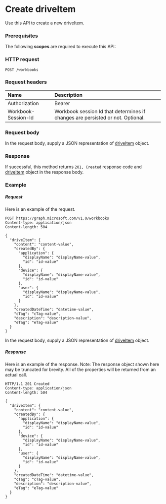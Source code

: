 # Create driveItem

Use this API to create a new driveItem.
### Prerequisites
The following **scopes** are required to execute this API: 
### HTTP request
<!-- { "blockType": "ignored" } -->
```http
POST /workbooks

```
### Request headers
| Name       | Description|
|:---------------|:----------|
| Authorization  | Bearer <code>|
| Workbook-Session-Id  | Workbook session Id that determines if changes are persisted or not. Optional.|

### Request body
In the request body, supply a JSON representation of [driveItem](../resources/driveitem.md) object.


### Response
If successful, this method returns `201, Created` response code and [driveItem](../resources/driveitem.md) object in the response body.

### Example
##### Request
Here is an example of the request.
<!-- {
  "blockType": "request",
  "name": "create_driveitem_from_workbooks"
}-->
```http
POST https://graph.microsoft.com/v1.0/workbooks
Content-type: application/json
Content-length: 504

{
  "driveItem": {
    "content": "content-value",
    "createdBy": {
      "application": {
        "displayName": "displayName-value",
        "id": "id-value"
      },
      "device": {
        "displayName": "displayName-value",
        "id": "id-value"
      },
      "user": {
        "displayName": "displayName-value",
        "id": "id-value"
      }
    },
    "createdDateTime": "datetime-value",
    "cTag": "cTag-value",
    "description": "description-value",
    "eTag": "eTag-value"
  }
}
```
In the request body, supply a JSON representation of [driveItem](../resources/driveitem.md) object.
##### Response
Here is an example of the response. Note: The response object shown here may be truncated for brevity. All of the properties will be returned from an actual call.
<!-- {
  "blockType": "response",
  "truncated": true,
  "@odata.type": "microsoft.graph.driveitem"
} -->
```http
HTTP/1.1 201 Created
Content-type: application/json
Content-length: 504

{
  "driveItem": {
    "content": "content-value",
    "createdBy": {
      "application": {
        "displayName": "displayName-value",
        "id": "id-value"
      },
      "device": {
        "displayName": "displayName-value",
        "id": "id-value"
      },
      "user": {
        "displayName": "displayName-value",
        "id": "id-value"
      }
    },
    "createdDateTime": "datetime-value",
    "cTag": "cTag-value",
    "description": "description-value",
    "eTag": "eTag-value"
  }
}
```

<!-- uuid: 8fcb5dbc-d5aa-4681-8e31-b001d5168d79
2015-10-25 14:57:30 UTC -->
<!-- {
  "type": "#page.annotation",
  "description": "Create driveItem",
  "keywords": "",
  "section": "documentation",
  "tocPath": ""
}-->